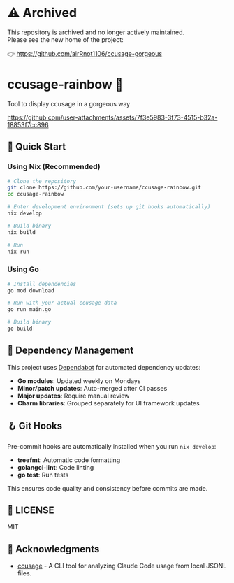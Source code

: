 # ⚠️ Archived

This repository is archived and no longer actively maintained.  
Please see the new home of the project:

👉 https://github.com/airRnot1106/ccusage-gorgeous

# ccusage-rainbow 🌈

Tool to display ccusage in a gorgeous way

https://github.com/user-attachments/assets/7f3e5983-3f73-4515-b32a-18853f7cc896

## 🚀 Quick Start

### Using Nix (Recommended)

```bash
# Clone the repository
git clone https://github.com/your-username/ccusage-rainbow.git
cd ccusage-rainbow

# Enter development environment (sets up git hooks automatically)
nix develop

# Build binary
nix build

# Run
nix run
```

### Using Go

```bash
# Install dependencies
go mod download

# Run with your actual ccusage data
go run main.go

# Build binary
go build
```

## 🔄 Dependency Management

This project uses [Dependabot](https://docs.github.com/code-security/dependabot) for automated dependency updates:

- **Go modules**: Updated weekly on Mondays
- **Minor/patch updates**: Auto-merged after CI passes
- **Major updates**: Require manual review
- **Charm libraries**: Grouped separately for UI framework updates

## 🪝 Git Hooks

Pre-commit hooks are automatically installed when you run `nix develop`:

- **treefmt**: Automatic code formatting
- **golangci-lint**: Code linting
- **go test**: Run tests

This ensures code quality and consistency before commits are made.

## 📝 LICENSE

MIT

## 🙏 Acknowledgments

- [ccusage](https://github.com/ryoppippi/ccusage) - A CLI tool for analyzing Claude Code usage from local JSONL files.
